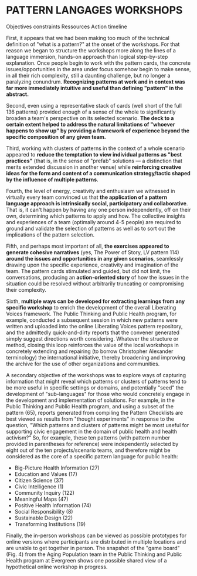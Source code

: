 # PATTERN LANGAGES WORKSHOPS  

Objectives constraints Ressources Action timeline   

First, it appears that we had been making too much of the technical definition of "what is a pattern?" at the onset of the workshops. For that reason we began to structure the workshops more along the lines of a language immersion, hands-on approach than logical step-by-step explanation. Once people begin to work with the pattern cards, the concrete issues/opportunities in the area under focus somehow begin to make sense, in all their rich complexity, still a daunting challenge, but no longer a paralyzing conundrum. **Recognizing patterns at work and in context was far more immediately intuitive and useful than defining "pattern" in the abstract.**  

Second, even using a representative stack of cards (well short of the full 136 patterns) provided enough of a sense of the whole to significantly broaden a team's perspective on its selected scenario. **The deck to a certain extent helped to address the natural limitations of "whoever happens to show up" by providing a framework of experience beyond the specific composition of any given team.**  

Third, working with clusters of patterns in the context of a whole scenario appeared to **reduce the temptation to view individual patterns as "best practices"** (that is, in the sense of "prefab" solutions — a distinction that merits extended discussion in another venue) while **reinforcing creative ideas for the form and content of a communication strategy/tactic shaped by the influence of multiple patterns**. 

Fourth, the level of energy, creativity and enthusiasm we witnessed in virtually every team convinced us that **the application of a pattern language approach is intrinsically social, participatory and collaborative**. That is, it can't happen by having any one person independently, off on their own, determining which patterns to apply and how. The collective insights and experiences of a team (optimally around 4-5 people) are required to ground and validate the selection of patterns as well as to sort out the implications of the pattern selection. 

Fifth, and perhaps most important of all, **the exercises appeared to generate cohesive narratives** (yes, The Power of Story, LV pattern 114) **around the issues and opportunities in any given scenarios**, seamlessly drawing upon the specific experience, creativity and imagination of the team. The pattern cards stimulated and guided, but did not limit, the conversations, producing an **action-oriented story** of how the issues in the situation could be resolved without arbitrarily truncating or compromising their complexity. 

Sixth, **multiple ways can be developed for extracting learnings from any specific workshop** to enrich the development of the overall Liberating Voices framework. The Public Thinking and Public Health program, for example, conducted a subsequent session in which new patterns were written and uploaded into the online Liberating Voices pattern repository, and the admittedly quick-and-dirty reports that the convener generated simply suggest directions worth considering. Whatever the structure or method, closing this loop reinforces the value of the local workshops in concretely extending and repairing (to borrow Christopher Alexander terminology) the international initiative, thereby broadening and improving the archive for the use of other organizations and communities.



A secondary objective of the workshops was to explore ways of capturing information that might reveal which patterns or clusters of patterns tend to be more useful in specific settings or domains, and potentially "seed" the development of "sub-languages" for those who would concretely engage in the development and implementation of solutions. For example, in the Public Thinking and Public Health program, and using a subset of the pattern (65), reports generated from compiling the Pattern Checklists are best viewed as results from "thought experiments" in response to the question, "Which patterns and clusters of patterns might be most useful for supporting civic engagement in the domain of public health and health activism?" So, for example, these ten patterns (with pattern number provided in parentheses for reference) were independently selected by eight out of the ten projects/scenario teams, and therefore might be considered as the core of a specific pattern language for public health:

- Big-Picture Health Information (27)
- Education and Values (17)
- Citizen Science (37)
- Civic Intelligence (1)
- Community Inquiry (122)
- Meaningful Maps (47)
- Positive Health Information (74)
- Social Responsibility (8)
- Sustainable Design (22)
- Transforming Institutions (19)


Finally, the in-person workshops can be viewed as possible prototypes for online versions where participants are distributed in multiple locations and are unable to get together in person. The snapshot of the "game board" (Fig. 4) from the Aging Population team in the Public Thinking and Public Health program at Evergreen shows one possible shared view of a hypothetical online workshop in progress.


